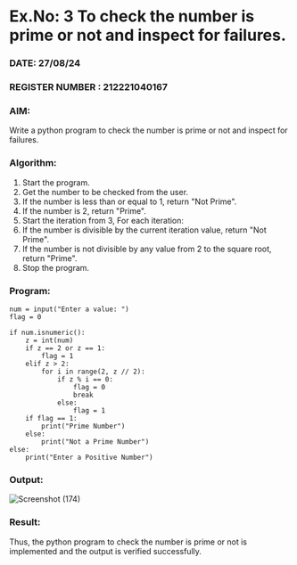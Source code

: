 # Ex.No: 3 To check the number is prime or not and inspect for failures.
 
### DATE: 27/08/24                                                                           
### REGISTER NUMBER : 212221040167
### AIM: 
Write a python program to check the number is prime or not and inspect for failures.
 
### Algorithm:
1. Start the program.
2. Get the number to be checked from the user.
3. If the number is less than or equal to 1, return "Not Prime".
4. If the number is 2, return "Prime".
5. Start the iteration from 3, For each iteration:
6. If the number is divisible by the current iteration value, return "Not Prime".
7. If the number is not divisible by any value from 2 to the square root, return "Prime".
8. Stop the program.

### Program:
```
num = input("Enter a value: ")
flag = 0

if num.isnumeric():
    z = int(num)
    if z == 2 or z == 1:
        flag = 1
    elif z > 2:
        for i in range(2, z // 2):
            if z % i == 0:
                flag = 0
                break
            else:
                flag = 1
    if flag == 1:
        print("Prime Number")
    else:
        print("Not a Prime Number")
else:
    print("Enter a Positive Number")

```










### Output:
![Screenshot (174)](https://github.com/user-attachments/assets/f7529590-8a37-43e9-a653-6b44db046ef4)





### Result:
Thus, the python program to check the number is prime or not is implemented and the output is verified successfully.
